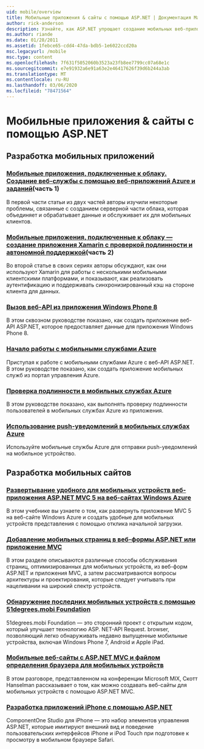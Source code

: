 ```yaml
---
uid: mobile/overview
title: Мобильные приложения & сайты с помощью ASP.NET | Документация Майкрософт
author: rick-anderson
description: Узнайте, как ASP.NET упрощает создание мобильных веб-приложений.
ms.author: riande
ms.date: 01/28/2011
ms.assetid: 1febce65-cdd4-47da-bdb5-1e6022ccd20a
msc.legacyurl: /mobile
msc.type: content
ms.openlocfilehash: 7f631f5052060b3523a23fb8ee7799cc07a68e1c
ms.sourcegitcommit: e7e91932a6e91a63e2e46417626f39d6b244a3ab
ms.translationtype: MT
ms.contentlocale: ru-RU
ms.lasthandoff: 03/06/2020
ms.locfileid: "78471564"
---
```

# <a name="mobile-apps--sites-with-aspnet"></a>Мобильные приложения & сайты с помощью ASP.NET

## <a name="develop-mobile-apps"></a>Разработка мобильных приложений

### <a name="cloud-connected-mobile-apps---create-a-web-service-with-azure-web-apps-and-webjobspart-1"></a>[Мобильные приложения, подключенные к облаку. Создание веб-службы с помощью веб-приложений Azure и заданий](https://msdn.microsoft.com/magazine/mt185572)(часть 1)

В первой части статьи из двух частей авторы изучили некоторые проблемы, связанные с созданием серверной части облака, которая объединяет и обрабатывает данные и обслуживает их для мобильных клиентов.

### <a name="cloud-connected-mobile-apps---build-a-xamarin-app-with-authentication-and-offline-supportpart-2"></a>[Мобильные приложения, подключенные к облаку — создание приложения Xamarin с проверкой подлинности и автономной поддержкой](https://msdn.microsoft.com/magazine/mt422581.aspx)(часть 2)

Во второй статье в своих сериях авторы обсуждают, как они используют Xamarin для работы с несколькими мобильными клиентскими платформами, и показывают, как реализовать аутентификацию и поддерживать синхронизированный кэш на стороне клиента для данных.

### <a name="calling-web-api-from-a-windows-phone-8-application"></a>[Вызов веб-API из приложения Windows Phone 8](../web-api/overview/mobile-clients/calling-web-api-from-a-windows-phone-8-application.md)

В этом сквозном руководстве показано, как создать приложение веб-API ASP.NET, которое предоставляет данные для приложения Windows Phone 8.

### <a name="get-started-with-azure-mobile-services"></a>[Начало работы с мобильными службами Azure](https://azure.microsoft.com/documentation/articles/mobile-services-dotnet-backend-windows-store-dotnet-get-started?WT.mc_id=zumo_aspnet)

Приступая к работе с мобильными службами Azure с веб-API ASP.NET. В этом руководстве показано, как создать приложение мобильных служб из портал управления Azure.

### <a name="authentication-in-azure-mobile-services"></a>[Проверка подлинности в мобильных службах Azure](https://azure.microsoft.com/documentation/articles/mobile-services-dotnet-backend-windows-store-dotnet-get-started-users/?WT.mc_id=zumo_aspnet)

В этом руководстве показано, как выполнять проверку подлинности пользователей в мобильных службах Azure из приложения.

### <a name="using-push-notifications-in-azure-mobile-services"></a>[Использование push-уведомлений в мобильных службах Azure](https://azure.microsoft.com/documentation/articles/mobile-services-dotnet-backend-windows-store-dotnet-get-started-push/?WT.mc_id=zumo_aspnet)

Используйте мобильные службы Azure для отправки push-уведомлений на мобильное устройство.

## <a name="develop-mobile-sites"></a>Разработка мобильных сайтов

### <a name="deploy-an-mobile-friendly-aspnet-mvc-5-web-application-on-windows-azure-web-sites"></a>[Развертывание удобного для мобильных устройств веб-приложения ASP.NET MVC 5 на веб-сайтах Windows Azure](https://docs.microsoft.com/azure/app-service-web/web-sites-dotnet-deploy-aspnet-mvc-mobile-app)

В этом учебнике вы узнаете о том, как развернуть приложение MVC 5 на веб-сайте Windows Azure и создать удобные для мобильных устройств представления с помощью отклика начальной загрузки.

### <a name="add-mobile-pages-to-your-aspnet-web-forms--mvc-application"></a>[Добавление мобильных страниц в веб-формы ASP.NET или приложение MVC](../whitepapers/add-mobile-pages-to-your-aspnet-web-forms-mvc-application.md)

В этом разделе описываются различные способы обслуживания страниц, оптимизированных для мобильных устройств, из веб-форм ASP.NET и приложения MVC, а затем рассматриваются вопросы архитектуры и проектирования, которые следует учитывать при нацеливании на широкий спектр устройств.

### <a name="detect-the-latest-mobile-devices-using-51degreesmobi-foundation"></a>[Обнаружение последних мобильных устройств с помощью 51degrees.mobi Foundation](https://github.com/51Degrees/dotNET-Device-Detection)

51degrees.mobi Foundation — это сторонний проект с открытым кодом, который улучшает технологию ASP. NET-API Request. browser, позволяющий легко обнаруживать недавно выпущенные мобильные устройства, включая Windows Phone 7, Android и Apple iPad.

### <a name="mobile-web-sites-with-aspnet-mvc-and-the-mobile-browser-definition-file"></a>[Мобильные веб-сайты с ASP.NET MVC и файлом определения браузера для мобильных устройств](http://www.hanselman.com/blog/MixMobileWebSitesWithASPNETMVCAndTheMobileBrowserDefinitionFile.aspx)

В этом разговоре, представленном на конференции Microsoft MIX, Скотт Hanselman рассказывает о том, как можно создавать веб-сайты для мобильных устройств с помощью ASP.NET MVC.

### <a name="develop-iphone-applications-with-aspnet"></a>[Разработка приложений iPhone с помощью ASP.NET](http://labs.componentone.com/iPhone/)

ComponentOne Studio для iPhone — это набор элементов управления ASP.NET, которые имитируют внешний вид и поведение пользовательских интерфейсов iPhone и iPod Touch при подготовке к просмотру в мобильном браузере Safari.
